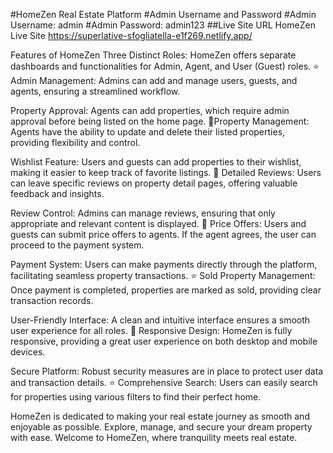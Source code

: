 #HomeZen Real Estate Platform
#Admin Username and Password
#Admin Username: admin
#Admin Password: admin123
##Live Site URL
HomeZen Live Site
https://superlative-sfogliatella-e1f269.netlify.app/

Features of HomeZen
Three Distinct Roles: HomeZen offers separate dashboards and functionalities for Admin, Agent, and User (Guest) roles.
 ⭐ Admin Management: Admins can add and manage users, guests, and agents, ensuring a streamlined workflow.

Property Approval: Agents can add properties, which require admin approval before being listed on the home page.
🔹Property Management: Agents have the ability to update and delete their listed properties, providing flexibility and control.

Wishlist Feature: Users and guests can add properties to their wishlist, making it easier to keep track of favorite listings.
 🌟 Detailed Reviews: Users can leave specific reviews on property detail pages, offering valuable feedback and insights.

Review Control: Admins can manage reviews, ensuring that only appropriate and relevant content is displayed.
🔸 Price Offers: Users and guests can submit price offers to agents. If the agent agrees, the user can proceed to the payment system.

Payment System: Users can make payments directly through the platform, facilitating seamless property transactions.
⭐ Sold Property Management: Once payment is completed, properties are marked as sold, providing clear transaction records.

User-Friendly Interface: A clean and intuitive interface ensures a smooth user experience for all roles.
🔹 Responsive Design: HomeZen is fully responsive, providing a great user experience on both desktop and mobile devices.

Secure Platform: Robust security measures are in place to protect user data and transaction details.
 ⭐ Comprehensive Search: Users can easily search for properties using various filters to find their perfect home.

HomeZen is dedicated to making your real estate journey as smooth and enjoyable as possible. Explore, manage, and secure your dream property with ease. Welcome to HomeZen, where tranquility meets real estate.

